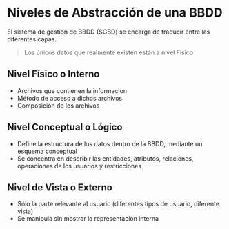 # Niveles de Abstracción de una BBDD

El sistema de gestion de BBDD (SGBD) se encarga de traducir entre
las diferentes capas.

> Los únicos datos que realmente existen están a nivel Físico

## Nivel Físico o Interno

* Archivos que contienen la informacion
* Método de acceso a dichos archivos
* Composición de los archivos

## Nivel Conceptual o Lógico

* Define la estructura de los datos dentro de la BBDD,
  mediante un esquema conceptual
* Se concentra en describir las entidades, atributos,
  relaciones, operaciones de los usuarios y restricciones

## Nivel de Vista o Externo

* Sólo la parte relevante al usuario
  (diferentes tipos de usuario, diferente vista)
* Se manipula sin mostrar la representación interna
